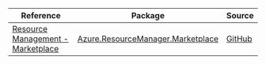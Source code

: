 | Reference | Package | Source |
|---|---|---|
|[Resource Management - Marketplace](resourcemanager.marketplace-readme.md)|[Azure.ResourceManager.Marketplace](https://www.nuget.org/packages/Azure.ResourceManager.Marketplace)|[GitHub](https://github.com/Azure/azure-sdk-for-net/blob/main/sdk/marketplace/Azure.ResourceManager.Marketplace)|
